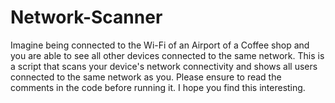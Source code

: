 # Network-Scanner
Imagine being connected to the Wi-Fi of an Airport of a Coffee shop and you are able to see all other devices connected to the same network. 
This is a script that scans your device's network connectivity and shows all users connected to the same network as you.
Please ensure to read the comments in the code before running it.
I hope you find this interesting.
